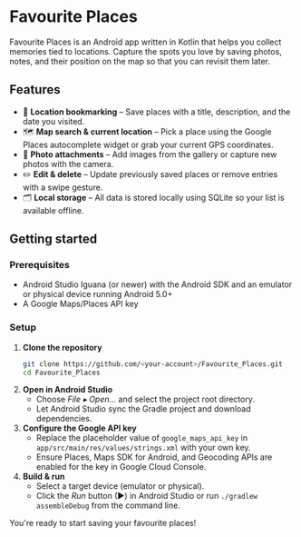 # Favourite Places

Favourite Places is an Android app written in Kotlin that helps you collect memories tied to locations. Capture the spots you love by saving photos, notes, and their position on the map so that you can revisit them later.

## Features
- 📍 **Location bookmarking** – Save places with a title, description, and the date you visited.
- 🗺️ **Map search & current location** – Pick a place using the Google Places autocomplete widget or grab your current GPS coordinates.
- 📸 **Photo attachments** – Add images from the gallery or capture new photos with the camera.
- ✏️ **Edit & delete** – Update previously saved places or remove entries with a swipe gesture.
- 🗂️ **Local storage** – All data is stored locally using SQLite so your list is available offline.

## Getting started

### Prerequisites
- Android Studio Iguana (or newer) with the Android SDK and an emulator or physical device running Android 5.0+
- A Google Maps/Places API key

### Setup
1. **Clone the repository**
   ```bash
   git clone https://github.com/<your-account>/Favourite_Places.git
   cd Favourite_Places
   ```
2. **Open in Android Studio**
   - Choose *File ▸ Open...* and select the project root directory.
   - Let Android Studio sync the Gradle project and download dependencies.
3. **Configure the Google API key**
   - Replace the placeholder value of `google_maps_api_key` in `app/src/main/res/values/strings.xml` with your own key.
   - Ensure Places, Maps SDK for Android, and Geocoding APIs are enabled for the key in Google Cloud Console.
4. **Build & run**
   - Select a target device (emulator or physical).
   - Click the *Run* button (▶) in Android Studio or run `./gradlew assembleDebug` from the command line.

You're ready to start saving your favourite places!
